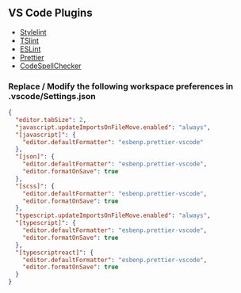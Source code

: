 ## VS Code Plugins

- [Stylelint](https://marketplace.visualstudio.com/items?itemName=stylelint.vscode-stylelint "Stylelint")
- [TSlint](https://marketplace.visualstudio.com/items?itemName=ms-vscode.vscode-typescript-tslint-plugin "TSlint")
- [ESLint](https://marketplace.visualstudio.com/items?itemName=dbaeumer.vscode-eslint "ESLint")
- [Prettier](https://marketplace.visualstudio.com/items?itemName=esbenp.prettier-vscode "Prettier")
- [CodeSpellChecker](https://marketplace.visualstudio.com/items?itemName=streetsidesoftware.code-spell-checker "CodeSpellChecker")

### Replace / Modify the following workspace preferences in .vscode/Settings.json

```json
{
  "editor.tabSize": 2,
  "javascript.updateImportsOnFileMove.enabled": "always",
  "[javascript]": {
    "editor.defaultFormatter": "esbenp.prettier-vscode"
  },
  "[json]": {
    "editor.defaultFormatter": "esbenp.prettier-vscode",
    "editor.formatOnSave": true
  },
  "[scss]": {
    "editor.defaultFormatter": "esbenp.prettier-vscode",
    "editor.formatOnSave": true
  },
  "typescript.updateImportsOnFileMove.enabled": "always",
  "[typescript]": {
    "editor.defaultFormatter": "esbenp.prettier-vscode",
    "editor.formatOnSave": true
  },
  "[typescriptreact]": {
    "editor.defaultFormatter": "esbenp.prettier-vscode",
    "editor.formatOnSave": true
  }
}
```